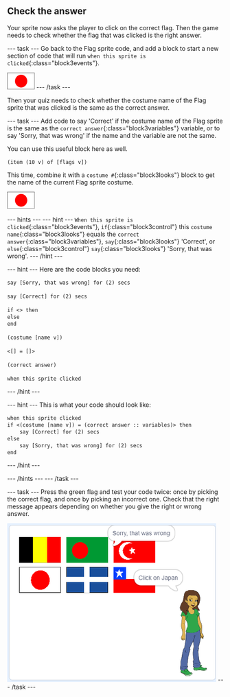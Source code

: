 ## Check the answer

Your sprite now asks the player to click on the correct flag. Then the game needs to check whether the flag that was clicked is the right answer.

--- task ---
Go back to the Flag sprite code, and add a block to start a new section of code that will run `when this sprite is clicked`{:class="block3events"}.

![Flag sprite](images/flag-sprite.png)
--- /task ---

Then your quiz needs to check whether the costume name of the Flag sprite that was clicked is the same as the correct answer.

--- task ---
Add code to say 'Correct' if the costume name of the Flag sprite is the same as the `correct answer`{:class="block3variables"} variable, or to say 'Sorry, that was wrong' if the name and the variable are not the same.

You can use this useful block here as well.

```blocks3
(item (10 v) of [flags v])
```

This time, combine it with a `costume #`{:class="block3looks"} block to get the name of the current Flag sprite costume.

![Flag sprite](images/flag-sprite.png)

--- hints ---
--- hint ---
`When this sprite is clicked`{:class="block3events"},  `if`{:class="block3control"} this `costume name`{:class="block3looks"} equals the `correct answer`{:class="block3variables"}, `say`{:class="block3looks"} 'Correct', or `else`{:class="block3control"} `say`{:class="block3looks"} 'Sorry, that was wrong'.
--- /hint ---

--- hint ---
Here are the code blocks you need:

```blocks3
say [Sorry, that was wrong] for (2) secs

say [Correct] for (2) secs

if <> then
else
end

(costume [name v])

<[] = []>

(correct answer)

when this sprite clicked
```
--- /hint ---

--- hint ---
This is what your code should look like:

```blocks3
when this sprite clicked
if <(costume [name v]) = (correct answer :: variables)> then
    say [Correct] for (2) secs
else
    say [Sorry, that was wrong] for (2) secs
end
```
--- /hint ---

--- /hints ---
--- /task ---

--- task ---
Press the green flag and test your code twice: once by picking the correct flag, and once by picking an incorrect one. Check that the right message appears depending on whether you give the right or wrong answer.

![Click on the flag](images/click-on-flag.png)
--- /task ---
